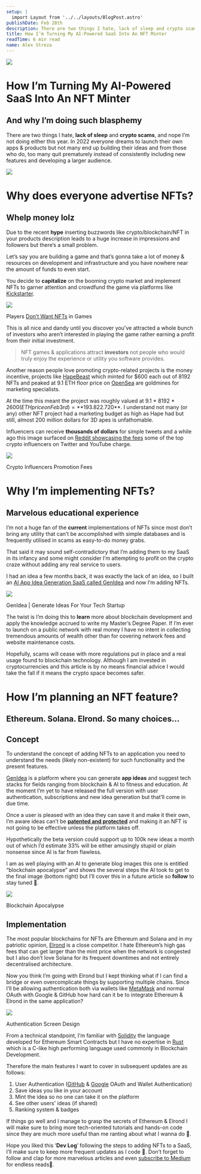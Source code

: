```yaml
---
setup: |
  import Layout from '../../layouts/BlogPost.astro'
publishDate: Feb 28th
description: There are two things I hate, lack of sleep and crypto scams, and nope I’m not doing either this year. In 2022 everyone dreams to launch their own apps & products but not many end up building their…
title: How I’m Turning My AI-Powered SaaS Into An NFT Minter
readTime: 6 min read
name: Alex Streza
---
```


![](https://miro.medium.com/max/1400/1*EkysbYZDDZuzs1i0wZ57pw.png)

# How I’m Turning My AI-Powered SaaS Into An **NFT** Minter

## And why I’m doing such blasphemy

There are two things I hate, **lack of sleep** and **crypto scams**, and nope I’m not doing either this year. In 2022 everyone dreams to launch their own apps & products but not many end up building their ideas and from those who do, too many quit prematurely instead of consistently including new features and developing a larger audience.

![](https://miro.medium.com/max/876/1*DDshktOxqi6_VYKGjMCgqg.png)

# Why does everyone advertise NFTs?

## Whelp money lolz

Due to the recent **hype** inserting buzzwords like crypto/blockchain/NFT in your products description leads to a huge increase in impressions and followers but there’s a small problem.

Let’s say you are building a game and that’s gonna take a lot of money & resources on development and infrastructure and you have nowhere near the amount of funds to even start.

You decide to **capitalize** on the booming crypto market and implement NFTs to garner attention and crowdfund the game via platforms like [Kickstarter](https://www.kickstarter.com/).

![](https://miro.medium.com/max/1400/1*ilNYZIoTHFe3dNVlxiOMww.png)

Players [Don’t Want NFTs](https://www.reddit.com/r/MMORPG/comments/p7k077/blockchain_mmorpgs/) in Games

This is all nice and dandy until you discover you’ve attracted a whole bunch of investors who aren’t interested in playing the game rather earning a profit from their initial investment.

> NFT games & applications attract **investors** not people who would truly enjoy the experience or utility you software provides.

Another reason people love promoting crypto-related projects is the money incentive, projects like [HapeBeast](https://opensea.io/collection/hapeprime) which minted for $600 each out of 8192 NFTs and peaked at 9.1 ETH floor price on [OpenSea](https://opensea.io/collection/hapeprime?tab=activity) are goldmines for marketing specialists.

At the time this meant the project was roughly valued at 9.1 \* 8192 \* $2600 (ETH price on Feb 3rd) = **$193.822.720**. I understand not many (or any) other NFT project had a marketing budget as high as Hape had but still, almost 200 million dollars for 3D apes is unfathomable.

Influencers can receive **thousands of dollars** for simple tweets and a while ago this image surfaced on [Reddit showcasing the fees](https://www.reddit.com/r/btc/comments/qukf1a/how_much_it_costs_to_buy_access_to_crypto/) some of the top crypto influencers on Twitter and YouTube charge.

![](https://miro.medium.com/max/1400/0*Wo7Y8KlapREqfKYr.jpg)

Crypto Influencers Promotion Fees

# Why I’m implementing NFTs?

## Marvelous educational experience

I’m not a huge fan of the **current** implementations of NFTs since most don’t bring any utility that can’t be accomplished with simple databases and is frequently utilised in scams as easy-to-do money grabs.

That said it may sound self-contradictory that I’m adding them to my SaaS in its infancy and some might consider I’m attempting to profit on the crypto craze without adding any real service to users.

I had an idea a few months back, it was exactly the lack of an idea, so I built an [AI App Idea Generation SaaS called GenIdea](https://medium.com/javascript-in-plain-english/how-i-launched-a-saas-in-60-days-with-an-empty-pocket-313aa59c3e78) and now I’m adding NFTs.

![](https://miro.medium.com/max/1400/0*w12fY5t1a9A09E69.png)

GenIdea | Generate Ideas For Your Tech Startup

The twist is I’m doing this to **learn** more about blockchain development and apply the knowledge accrued to write my Master’s Degree Paper. If I’m ever to launch on a public network with real money I have no intent in collecting tremendous amounts of wealth other than for covering network fees and website maintenance costs.

Hopefully, scams will cease with more regulations put in place and a real usage found to blockchain technology. Although I am invested in cryptocurrencies and this article is by no means financial advice I would take the fall if it means the crypto space becomes safer.

# How I’m planning an NFT feature?

## Ethereum. Solana. Elrond. So many choices…

## Concept

To understand the concept of adding NFTs to an application you need to understand the needs (likely non-existent) for such functionality and the present features.

[GenIdea](https://www.genidea.app/) is a platform where you can generate **app ideas** and suggest tech stacks for fields ranging from blockchain & AI to fitness and education. At the moment I’m yet to have released the full version with user authentication, subscriptions and new idea generation but that’ll come in due time.

Once a user is pleased with an idea they can save it and make it their own, I’m aware ideas can’t be [**patented and protected**](https://www.ipwatchdog.com/2018/11/17/protecting-idea-can-ideas-be-patented/id=103389/) and making it an NFT is not going to be effective unless the platform takes off.

Hypothetically the beta version could support up to 100k new ideas a month out of which I’d estimate 33% will be either amusingly stupid or plain nonsense since AI is far from flawless.

I am as well playing with an AI to generate blog images this one is entitled “blockchain apocalypse” and shows the several steps the AI took to get to the final image (bottom right) but I’ll cover this in a future article so **follow** to stay tuned 💌.

![](https://miro.medium.com/max/1400/1*NvfPfrDdA9GLPn7u0TW9cg.png)

Blockchain Apocalypse

## Implementation

The most popular blockchains for NFTs are Ethereum and Solana and in my patriotic opinion, [Elrond](https://elrond.com/) is a close competitor. I hate Ethereum’s high gas fees that can get larger than the mint price when the network is congested but I also don’t love Solana for its frequent downtimes and not entirely decentralised architecture.

Now you think I’m going with Elrond but I kept thinking what if I can find a bridge or even overcomplicate things by supporting multiple chains. Since I’ll be allowing authentication both via wallets like [MetaMask](https://metamask.io/) and normal OAuth with Google & GitHub how hard can it be to integrate Ethereum & Elrond in the same application?

![](https://miro.medium.com/max/1400/1*9wYgsXqVR1WiVvwVsa9F_w.png)

Authentication Screen Design

From a technical standpoint, I’m familiar with [Solidity](https://docs.soliditylang.org/en/v0.8.12/) the language developed for Ethereum Smart Contracts but I have no expertise in [Rust](https://www.rust-lang.org/) which is a C-like high performing language used commonly in Blockchain Development.

Therefore the main features I want to cover in subsequent updates are as follows:

1.  User Authentication ([GitHub](https://docs.github.com/en/developers/apps/building-oauth-apps/authorizing-oauth-apps) & [Google](https://developers.google.com/identity/protocols/oauth2) OAuth and Wallet Authentication)
2.  Save ideas you like in your account
3.  Mint the idea so no one can take it on the platform
4.  See other users' ideas (if shared)
5.  Ranking system & badges

If things go well and I manage to grasp the secrets of Ethereum & Elrond I will make sure to bring more tech-oriented tutorials and hands-on code since they are much more useful than me ranting about what I wanna do 🥴.

Hope you liked this ‘**Dev Log**’ following the steps to adding NFTs to a SaaS, I’ll make sure to keep more frequent updates as I code 🚀. Don’t forget to follow and clap for more marvelous articles and even [subscribe to Medium](https://medium.com/@alex.streza/membership) for endless reads💜.
